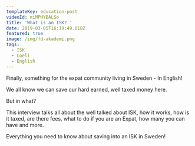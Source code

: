 ```yaml
---
templateKey: education-post
videoId: miMPHYBALSo
title: 'What is an ISK? '
date: 2019-03-05T16:19:49.018Z
featured: true
image: /img/fd-akademi.png
tags:
  - ISK
  - Coeli
  - English
---
```

Finally, something for the expat community living in Sweden - In English!

We all know we can save our hard earned, well taxed money here.

But in what? 

This interview talks all about the well talked about ISK, how it works, how is it taxed, are there fees, what to do if you are an Expat, how many you can have and more. 

Everything you need to know about saving into an ISK in Sweden!
